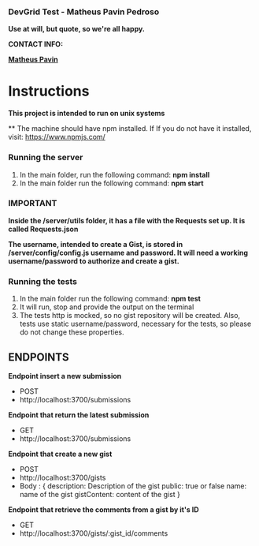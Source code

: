 ### DevGrid Test - Matheus Pavin Pedroso

**Use at will, but quote, so we're all happy.**

**CONTACT INFO:**

**[Matheus Pavin](https://matheuspavin.github.io)**

# Instructions

**This project is intended to run on unix systems**

** The machine should have npm installed. If If you do not have it installed, visit: https://www.npmjs.com/

### Running the server

1. In the main folder, run the following command: **npm install**
1. In the main folder run the following command: **npm start**

### IMPORTANT
**Inside the /server/utils folder, it has a file with the Requests set up. It is called Requests.json**

**The username, intended to create a Gist, is stored in /server/config/config.js username and password. It will need a working username/password to authorize and create a gist.**

### Running the tests
1. In the main folder run the following command: **npm test**
1. It will run, stop and provide the output on the terminal
1. The tests http is mocked, so no gist repository will be created. Also, tests use static username/password, necessary for the tests, so please do not change these properties.


## ENDPOINTS

**Endpoint insert a new submission**
- POST
- http://localhost:3700/submissions

**Endpoint that return the latest submission**
- GET
- http://localhost:3700/submissions

**Endpoint that create a new gist**
- POST
- http://localhost:3700/gists
- Body : { description: Description of the gist
           public: true or false
           name: name of the gist
           gistContent: content of the gist
         }

**Endpoint that retrieve the comments from a gist by it's ID**
- GET
- http://localhost:3700/gists/:gist_id/comments
